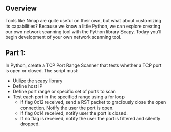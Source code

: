 ## Overview
Tools like Nmap are quite useful on their own, but what about customizing its capabilities? Because we know a little Python, we can explore creating our own network scanning tool with the Python library Scapy. Today you’ll begin development of your own network scanning tool.

## Part 1: 
In Python, create a TCP Port Range Scanner that tests whether a TCP port is open or closed. The script must:

* Utilize the scapy library
* Define host IP
* Define port range or specific set of ports to scan
* Test each port in the specified range using a for loop
    * If flag 0x12 received, send a RST packet to graciously close the open connection. Notify the user the port is open.
    * If flag 0x14 received, notify user the port is closed.
    * If no flag is received, notify the user the port is filtered and silently dropped.